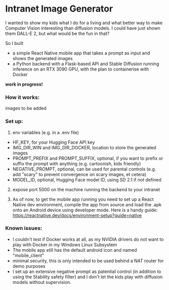 # Intranet Image Generator
I wanted to show my kids what I do for a living and what better way to make Computer Vision interesting than diffusion models.
I could have just shown them DALL-E 2, but what would be the fun in that?

So I built 
- a simple React Native mobile app that takes a prompt as input and shows the generated images
- a Python backend with a Flask-based API and Stable Diffusion running inference on an RTX 3090 GPU, with the plan to containerise with Docker

<b>work in progress!</b>

### How it works:
images to be added


### Set up: 
1. env variables (e.g. in a .env file) 
- HF_KEY, for your Hugging Face API key 
- IMG_DIR_WIN and IMG_DIR_DOCKER, location to store the generated images
- PROMPT_PREFIX and PROMPT_SUFFIX, optional, if you want to prefix or suffix the prompt with anything (e.g. cartoonish, kids friendly)
- NEGATIVE_PROMPT, optional, can be used for parental controls (e.g. add "scary" to prevent convergence on scary images, et cetera)
- MODEL_ID, optional, Hugging Face model ID, using SD 2.1 if not defined

2. expose port 5000 on the machine running the backend to your intranet 

3. As of now, to get the mobile app running you need to set up a React Native dev environment, compile the app from source and load the .apk onto an Android device using developer mode.
Here is a handy guide: https://reactnative.dev/docs/environment-setup?guide=native



### Known issues:
- I couldn't test if Docker works at all, as my NVIDIA drivers do not want to play with Docker in my Windows Linux Subsystem
- The mobile app still has the default android icon and named "mobile_client"
- minimal security, this is only intended to be used behind a NAT router for demo purposes
- I set up an extensive negative prompt as patential control (in addition to using the Stability safety filter) and I don't let the kids play with diffusion models without supervision.

